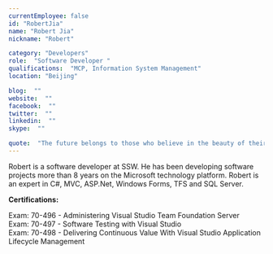 ```yaml
---
currentEmployee: false
id: "RobertJia"
name: "Robert Jia"
nickname: "Robert"

category: "Developers"
role:  "Software Developer "
qualifications:  "MCP, Information System Management"
location: "Beijing"

blog:  ""
website:  ""
facebook:  ""
twitter:  ""
linkedin:  ""
skype:  ""

quote:  "The future belongs to those who believe in the beauty of their dreams."
---
```


Robert is a software developer at SSW. He has been developing software projects more than 8 years on the Microsoft technology platform. Robert is an expert in C#, MVC, ASP.Net, Windows Forms, TFS and SQL Server.

**Certifications:**

Exam: 70-496 - Administering Visual Studio Team Foundation Server  
Exam: 70-497 - Software Testing with Visual Studio  
Exam: 70-498 - Delivering Continuous Value With Visual Studio Application Lifecycle Management